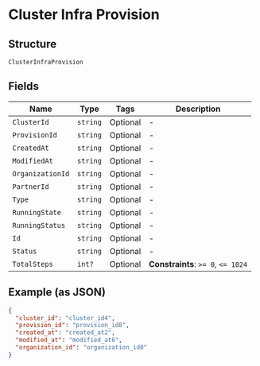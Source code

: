 
# Cluster Infra Provision

## Structure

`ClusterInfraProvision`

## Fields

| Name | Type | Tags | Description |
|  --- | --- | --- | --- |
| `ClusterId` | `string` | Optional | - |
| `ProvisionId` | `string` | Optional | - |
| `CreatedAt` | `string` | Optional | - |
| `ModifiedAt` | `string` | Optional | - |
| `OrganizationId` | `string` | Optional | - |
| `PartnerId` | `string` | Optional | - |
| `Type` | `string` | Optional | - |
| `RunningState` | `string` | Optional | - |
| `RunningStatus` | `string` | Optional | - |
| `Id` | `string` | Optional | - |
| `Status` | `string` | Optional | - |
| `TotalSteps` | `int?` | Optional | **Constraints**: `>= 0`, `<= 1024` |

## Example (as JSON)

```json
{
  "cluster_id": "cluster_id4",
  "provision_id": "provision_id8",
  "created_at": "created_at2",
  "modified_at": "modified_at6",
  "organization_id": "organization_id0"
}
```

